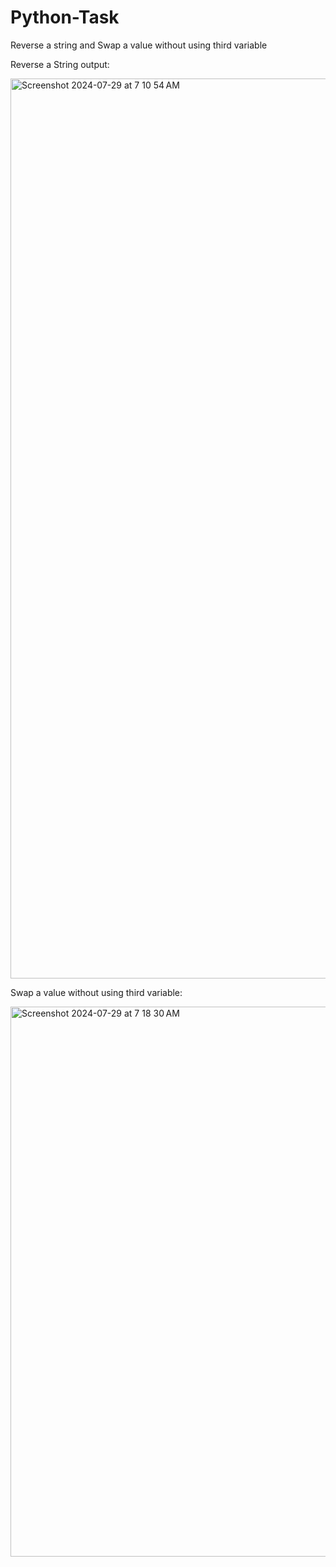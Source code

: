 # Python-Task
Reverse a string and Swap a value without using third variable

Reverse a String output:

<img width="1440" alt="Screenshot 2024-07-29 at 7 10 54 AM" src="https://github.com/user-attachments/assets/a0db0bdb-f676-4f27-b065-b9357cff8e51">

Swap a value without using third variable:

<img width="880" alt="Screenshot 2024-07-29 at 7 18 30 AM" src="https://github.com/user-attachments/assets/fdb59aed-1bb5-4569-b5b3-deb8c02f99c6">

